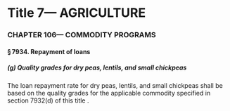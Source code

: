 
# Title 7— AGRICULTURE
### CHAPTER 106— COMMODITY PROGRAMS
#### § 7934. Repayment of loans
##### (g) Quality grades for dry peas, lentils, and small chickpeas

The loan repayment rate for dry peas, lentils, and small chickpeas shall be based on the quality grades for the applicable commodity specified in section 7932(d) of this title .
